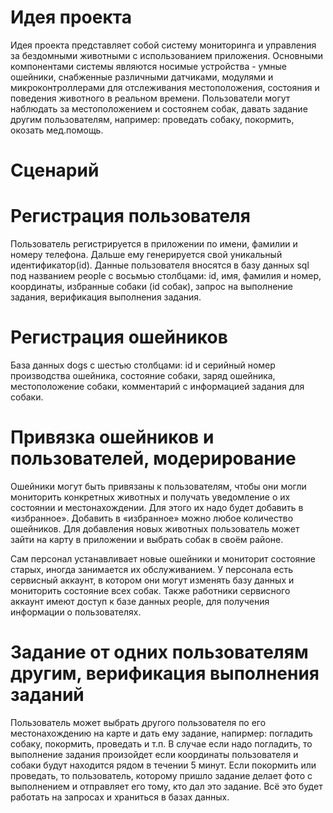 # Идея проекта
Идея проекта представляет собой систему мониторинга и управления за бездомными животными с использованием приложения. Основными компонентами системы являются носимые устройства - умные ошейники, снабженные различными датчиками, модулями и микроконтроллерами для отслеживания местоположения, состояния и поведения животного в реальном времени. Пользователи могут наблюдать за местоположением и состоянем собак, давать задание другим пользователям, например: проведать собаку, покормить, окозать мед.помощь.

# Сценарий

# Регистрация пользователя
Пользователь регистрируется в приложении по имени, фамилии и номеру телефона. Дальше ему генерируется свой уникальный идентификатор(id). Данные пользователя вносятся в базу данных sql под названием people с восьмью столбцами: id, имя, фамилия и номер, координаты, избранные собаки (id собак), запрос на выполнение задания, верификация выполнения задания.

# Регистрация ошейников
База данных dogs с шестью столбцами: id и серийный номер производства ошейника, состояние собаки, заряд ошейника, местоположение собаки, комментарий с информацией задания для собаки.

# Привязка ошейников﻿ и пользователей, модерирование
Ошейники могут быть привязаны к пользователям, чтобы они могли мониторить конкретных животных и получать уведомление о их состоянии и местонахождении. Для этого их надо будет добавить в «избранное». Добавить в «избранное» можно любое количество ошейников.
Для добавления новых животных пользователь может зайти на карту в приложении и выбрать собак в своём районе.

Сам персонал устанавливает новые ошейники и мониторит состояние старых, иногда занимается их обслуживанием. У персонала есть сервисный аккаунт, в котором они могут изменять базу данных и мониторить состояние всех собак. Также работники сервисного аккаунт имеют доступ к базе данных people, для получения информации о пользователях.

# Задание от одних пользователям другим, верификация выполнения заданий
Пользователь может выбрать другого пользователя по его местонахождению на карте и дать ему задание, напирмер: погладить собаку, покормить, проведать и т.п. В случае если надо погладить, то выполнение задания произойдет если координаты пользователя и собаки будут находится рядом в течении 5 минут. Если покормить или проведать, то пользователь, которому пришло задание делает фото с выполнением и отправляет его тому, кто дал это задание. Всё это будет работать на запросах и храниться в базах данных.
